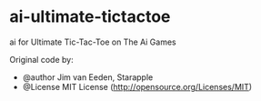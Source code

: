 # ai-ultimate-tictactoe
ai for Ultimate Tic-Tac-Toe on The Ai Games

Original code by:
 * @author Jim van Eeden, Starapple
 * @License MIT License (http://opensource.org/Licenses/MIT)
